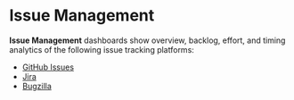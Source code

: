 # Issue Management

**Issue Management** dashboards show overview, backlog, effort, and timing analytics of the following issue tracking platforms:

* [GitHub Issues](github-issues.md)
* [Jira](jira.md)
* [Bugzilla](bugzilla.md)

